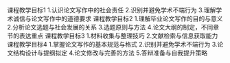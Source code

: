 课程教学目标1	1.认识论文写作中的社会责任
2.识别并避免学术不端行为
3.理解学术诚信与论文写作中的道德要求
课程教学目标2	1.理解毕业论文写作的目的与意义
2.分析论文选题与社会发展的关系
3.选题原则与方法
4.论文大纲的制定，不同章节的表达重点
课程教学目标3	1.材料收集与整理技巧
2.文献检索与信息获取能力
课程教学目标4	1.掌握论文写作的基本规范与格式
2.识别并避免学术不端行为
3.论文结构设计与提纲拟定
4.论文修改与完善的方法
5.答辩准备与自我提升策略
